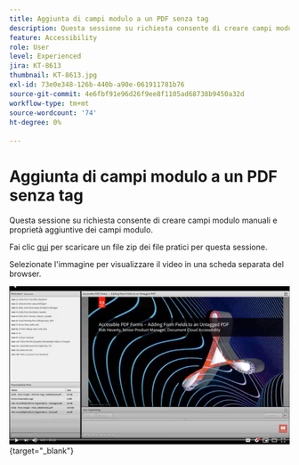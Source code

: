 ```yaml
---
title: Aggiunta di campi modulo a un PDF senza tag
description: Questa sessione su richiesta consente di creare campi modulo manuali e proprietà aggiuntive dei campi modulo.
feature: Accessibility
role: User
level: Experienced
jira: KT-8613
thumbnail: KT-8613.jpg
exl-id: 73e0e348-126b-440b-a90e-061911781b76
source-git-commit: 4e6fbf91e96d26f9ee8f1105ad68738b9450a32d
workflow-type: tm+mt
source-wordcount: '74'
ht-degree: 0%

---
```


# Aggiunta di campi modulo a un PDF senza tag

Questa sessione su richiesta consente di creare campi modulo manuali e proprietà aggiuntive dei campi modulo.

Fai clic [qui](../assets/accessibilitysession6.zip) per scaricare un file zip dei file pratici per questa sessione.

Selezionate l&#39;immagine per visualizzare il video in una scheda separata del browser.

[![Video della sessione 6](../assets/Accessibilitysession6_YT.png)](https://youtu.be/xh4pJQiY0nw){target="_blank"}
